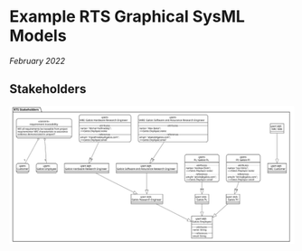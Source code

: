 # Example RTS Graphical SysML Models

*February 2022*

## Stakeholders

![HARDENS/RTS Stakeholders](docs/sysml_figures/Stakeholders.svg)
